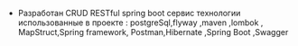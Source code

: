 - Разработан CRUD RESTful spring boot сервис
технологии использованные в проекте : postgreSql,flyway ,maven ,lombok , MapStruct,Spring framework, Postman,Hibernate ,Spring Boot ,Swagger
